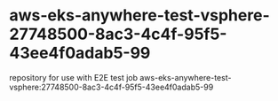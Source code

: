 # aws-eks-anywhere-test-vsphere-27748500-8ac3-4c4f-95f5-43ee4f0adab5-99
repository for use with E2E test job aws-eks-anywhere-test-vsphere:27748500-8ac3-4c4f-95f5-43ee4f0adab5-99
